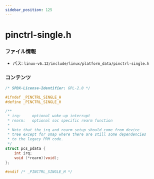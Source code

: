 ```yaml
---
sidebar_position: 125
---
```

# pinctrl-single.h

### ファイル情報

- パス: `linux-v6.12/include/linux/platform_data/pinctrl-single.h`

### コンテンツ

```h
/* SPDX-License-Identifier: GPL-2.0 */

#ifndef _PINCTRL_SINGLE_H
#define _PINCTRL_SINGLE_H

/**
 * irq:		optional wake-up interrupt
 * rearm:	optional soc specific rearm function
 *
 * Note that the irq and rearm setup should come from device
 * tree except for omap where there are still some dependencies
 * to the legacy PRM code.
 */
struct pcs_pdata {
	int irq;
	void (*rearm)(void);
};

#endif /* _PINCTRL_SINGLE_H */

```
